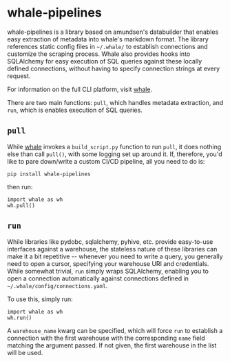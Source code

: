 # whale-pipelines

whale-pipelines is a library based on amundsen's databuilder that enables easy extraction of metadata into whale's markdown format. The library references static config files in `~/.whale/` to establish connections and customize the scraping process. Whale also provides hooks into SQLAlchemy for easy execution of SQL queries against these locally defined connections, without having to specify connection strings at every request.

For information on the full CLI platform, visit [whale](https://github.com/dataframehq/whale).

There are two main functions: `pull`, which handles metadata extraction, and `run`, which is enables execution of SQL queries.

## `pull`
While [whale](https://github.com/dataframehq/whale) invokes a `build_script.py` function to run `pull`, it does nothing else than call `pull()`, with some logging set up around it. If, therefore, you'd like to pare down/write a custom CI/CD pipeline, all you need to do is:

```
pip install whale-pipelines
```

then run:
```
import whale as wh
wh.pull()
```

## `run`
While libraries like pydobc, sqlalchemy, pyhive, etc. provide easy-to-use interfaces against a warehouse, the stateless nature of these libraries can make it a bit repetitive -- whenever you need to write a query, you generally need to open a cursor, specifying your warehouse URI and credentials. While somewhat trivial, `run` simply wraps SQLAlchemy, enabling you to open a connection automatically against connections defined in `~/.whale/config/connections.yaml`.

To use this, simply run:
```
import whale as wh
wh.run()
```

A `warehouse_name` kwarg can be specified, which will force `run` to establish a connection with the first warehouse with the corresponding `name` field matching the argument passed. If not given, the first warehouse in the list will be used.
